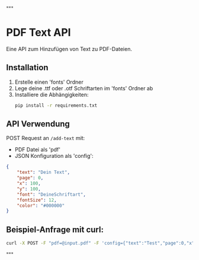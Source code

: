 """
# PDF Text API

Eine API zum Hinzufügen von Text zu PDF-Dateien.

## Installation

1. Erstelle einen 'fonts' Ordner
2. Lege deine .ttf oder .otf Schriftarten im 'fonts' Ordner ab
3. Installiere die Abhängigkeiten:
   ```bash
   pip install -r requirements.txt
   ```

## API Verwendung

POST Request an `/add-text` mit:
- PDF Datei als 'pdf'
- JSON Konfiguration als 'config':

```json
{
    "text": "Dein Text",
    "page": 0,
    "x": 100,
    "y": 100,
    "font": "DeineSchriftart",
    "fontSize": 12,
    "color": "#000000"
}
```

## Beispiel-Anfrage mit curl:
```bash
curl -X POST -F "pdf=@input.pdf" -F 'config={"text":"Test","page":0,"x":100,"y":100,"font":"Arial","fontSize":12,"color":"#000000"}' http://localhost:8080/add-text -o output.pdf
```
"""